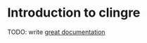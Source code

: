 # Introduction to clingre

TODO: write [great documentation](http://jacobian.org/writing/great-documentation/what-to-write/)
